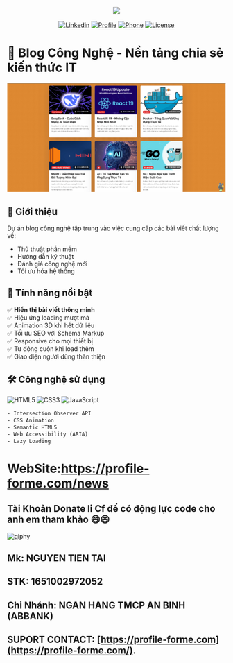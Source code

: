 <p align="center"><a href="https://profile-forme.com" target="_blank"><img src="https://res.cloudinary.com/ecommerce2021/image/upload/v1659065987/avatar/logo_begsn1.png" width="300"></a></p>

<p align="center">
<a href="https://www.linkedin.com/in/tai-nguyen-tien-787545213/"><img src="https://img.icons8.com/color/48/000000/linkedin-circled--v1.png" alt="Linkedin"></a>
<a href="https://profile-forme.surge.sh"><img src="https://img.icons8.com/color/48/000000/internet--v1.png" alt="Profile"></a>
<a href="tel:0798805741"><img src="https://img.icons8.com/color/48/000000/apple-phone.png" alt="Phone"></a>
<a href = "mailto:nguyentientai10@gmail.com"><img src="https://img.icons8.com/fluency/48/000000/send-mass-email.png" alt="License"></a>
</p>

# 🚀 Blog Công Nghệ - Nền tảng chia sẻ kiến thức IT

![Tech Blog Demo](assets/template/template.png) <!-- Thêm ảnh chụp demo thực tế -->

## 🌟 Giới thiệu

Dự án blog công nghệ tập trung vào việc cung cấp các bài viết chất lượng về:

- Thủ thuật phần mềm
- Hướng dẫn kỹ thuật
- Đánh giá công nghệ mới
- Tối ưu hóa hệ thống

## 🎯 Tính năng nổi bật

✅ **Hiển thị bài viết thông minh**  
✅ Hiệu ứng loading mượt mà  
✅ Animation 3D khi hết dữ liệu  
✅ Tối ưu SEO với Schema Markup  
✅ Responsive cho mọi thiết bị  
✅ Tự động cuộn khi load thêm  
✅ Giao diện người dùng thân thiện

## 🛠 Công nghệ sử dụng

![HTML5](https://img.shields.io/badge/HTML5-E34F26?style=for-the-badge&logo=html5&logoColor=white)
![CSS3](https://img.shields.io/badge/CSS3-1572B6?style=for-the-badge&logo=css3&logoColor=white)
![JavaScript](https://img.shields.io/badge/JavaScript-F7DF1E?style=for-the-badge&logo=javascript&logoColor=black)

```plaintext
- Intersection Observer API
- CSS Animation
- Semantic HTML5
- Web Accessibility (ARIA)
- Lazy Loading
```

# WebSite:https://profile-forme.com/news

## Tài Khoản Donate li Cf để có động lực code cho anh em tham khảo 😄😄

![giphy](https://3.bp.blogspot.com/-SzGvXn2sTmw/V6k-90GH3ZI/AAAAAAAAIsk/Q678Pil-0kITLPa3fD--JkNdnJVKi_BygCLcB/s1600/cf10-fbc08%2B%25281%2529.gif)

## Mk: NGUYEN TIEN TAI

## STK: 1651002972052

## Chi Nhánh: NGAN HANG TMCP AN BINH (ABBANK)

## SUPORT CONTACT: [https://profile-forme.com](https://profile-forme.com/).
